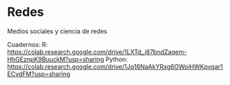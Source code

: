 # Redes
Medios sociales y ciencia de redes

Cuadernos: 
R: https://colab.research.google.com/drive/1LXTd_j87bndZaqem-HhGEznpK9BuuckM?usp=sharing
Python: https://colab.research.google.com/drive/1Jq16NaAkYRxg6OWoiHWKpvqar1ECvdFM?usp=sharing
